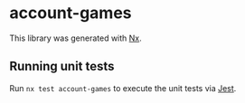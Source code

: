 # account-games

This library was generated with [Nx](https://nx.dev).

## Running unit tests

Run `nx test account-games` to execute the unit tests via [Jest](https://jestjs.io).
